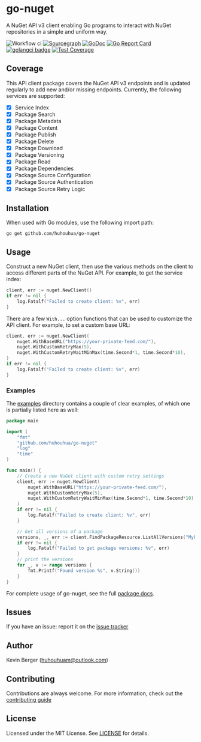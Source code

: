 # go-nuget

A NuGet API v3 client enabling Go programs to interact with NuGet repositories in a simple and uniform way.

![Workflow ci](https://github.com/huhouhua/go-nuget/actions/workflows/go.yml/badge.svg)
[![Sourcegraph](https://sourcegraph.com/github.com/huhouhua/go-nuget/-/badge.svg)](https://sourcegraph.com/github.com/huhouhua/go-nuget?badge)
[![GoDoc](https://godoc.org/github.com/huhouhua/go-nuget?status.svg)](https://godoc.org/github.com/huhouhua/go-nuget)
[![Go Report Card](https://goreportcard.com/badge/github.com/huhouhua/go-nuget)](https://goreportcard.com/report/github.com/huhouhua/go-nuget)
[![golangci badge](https://github.com/golangci/golangci-web/blob/master/src/assets/images/badge_a_plus_flat.svg)](https://golangci.com/r/github.com/huhouhua/go-nuget)
[![Test Coverage](https://codecov.io/gh/huhouhua/go-nuget/branch/main/graph/badge.svg)](https://codecov.io/gh/huhouhua/go-nuget)

## Coverage

This API client package covers the NuGet API v3 endpoints and is updated regularly
to add new and/or missing endpoints. Currently, the following services are supported:

- [x] Service Index
- [x] Package Search
- [x] Package Metadata
- [x] Package Content
- [x] Package Publish
- [x] Package Delete
- [x] Package Download
- [x] Package Versioning
- [x] Package Read      
- [x] Package Dependencies
- [x] Package Source Configuration
- [x] Package Source Authentication
- [x] Package Source Retry Logic

## Installation

When used with Go modules, use the following import path:
```shell
go get github.com/huhouhua/go-nuget
```

## Usage
Construct a new NuGet client, then use the various methods on the client to
access different parts of the NuGet API. For example, to get the service index:

```go
client, err := nuget.NewClient()
if err != nil {
    log.Fatalf("Failed to create client: %v", err)
}

```

There are a few `With...` option functions that can be used to customize
the API client. For example, to set a custom base URL:

```go
client, err := nuget.NewClient(
    nuget.WithBaseURL("https://your-private-feed.com/"),
    nuget.WithCustomRetryMax(5),
    nuget.WithCustomRetryWaitMinMax(time.Second*1, time.Second*10),
)
if err != nil {
    log.Fatalf("Failed to create client: %v", err)
}
```

### Examples

The [examples](examples/) directory contains a couple of clear examples, of which one is partially listed here as well:

```go
package main

import (
	"fmt"
	"github.com/huhouhua/go-nuget"
	"log"
	"time"
)

func main() {
	// Create a new NuGet client with custom retry settings
	client, err := nuget.NewClient(
		nuget.WithBaseURL("https://your-private-feed.com/"),
		nuget.WithCustomRetryMax(5),
		nuget.WithCustomRetryWaitMinMax(time.Second*1, time.Second*10),
	)
	if err != nil {
		log.Fatalf("Failed to create client: %v", err)
	}

	// Get all versions of a package
	versions, _, err := client.FindPackageResource.ListAllVersions("MyPackage")
	if err != nil {
		log.Fatalf("Failed to get package versions: %v", err)
	}
	// print the versions
	for _, v := range versions {
		fmt.Printf("Found version %s", v.String())
	}
}

```

For complete usage of go-nuget, see the full [package docs](https://godoc.org/github.com/huhouhua/go-nuget).


## Issues

If you have an issue: report it on the [issue tracker](https://github.com/huhouhua/go-nuget/issues)

## Author

Kevin Berger (<huhouhuam@outlook.com>)

## Contributing

Contributions are always welcome. For more information, check out the [contributing guide](CONTRIBUTING.md)

## License

Licensed under the MIT License. See [LICENSE](LICENSE) for details.
